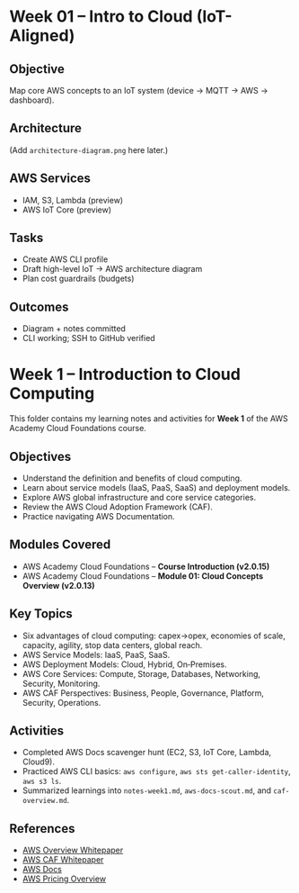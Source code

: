 # Week 01 – Intro to Cloud (IoT-Aligned)

##  Objective
Map core AWS concepts to an IoT system (device → MQTT → AWS → dashboard).

##  Architecture
(Add `architecture-diagram.png` here later.)

##  AWS Services
- IAM, S3, Lambda (preview)
- AWS IoT Core (preview)

##  Tasks
- Create AWS CLI profile
- Draft high-level IoT → AWS architecture diagram
- Plan cost guardrails (budgets)

##  Outcomes
- Diagram + notes committed
- CLI working; SSH to GitHub verified

# Week 1 – Introduction to Cloud Computing

This folder contains my learning notes and activities for **Week 1** of the AWS Academy Cloud Foundations course.

##  Objectives
- Understand the definition and benefits of cloud computing.
- Learn about service models (IaaS, PaaS, SaaS) and deployment models.
- Explore AWS global infrastructure and core service categories.
- Review the AWS Cloud Adoption Framework (CAF).
- Practice navigating AWS Documentation.

##  Modules Covered
- AWS Academy Cloud Foundations – **Course Introduction (v2.0.15)**
- AWS Academy Cloud Foundations – **Module 01: Cloud Concepts Overview (v2.0.13)**

##  Key Topics
- Six advantages of cloud computing: capex→opex, economies of scale, capacity, agility, stop data centers, global reach.
- AWS Service Models: IaaS, PaaS, SaaS.
- AWS Deployment Models: Cloud, Hybrid, On‑Premises.
- AWS Core Services: Compute, Storage, Databases, Networking, Security, Monitoring.
- AWS CAF Perspectives: Business, People, Governance, Platform, Security, Operations.

##  Activities
- Completed AWS Docs scavenger hunt (EC2, S3, IoT Core, Lambda, Cloud9).
- Practiced AWS CLI basics: `aws configure`, `aws sts get-caller-identity`, `aws s3 ls`.
- Summarized learnings into `notes-week1.md`, `aws-docs-scout.md`, and `caf-overview.md`.

##  References
- [AWS Overview Whitepaper](https://d1.awsstatic.com/whitepapers/aws-overview.pdf)
- [AWS CAF Whitepaper](https://d1.awsstatic.com/whitepapers/aws_cloud_adoption_framework.pdf)
- [AWS Docs](https://docs.aws.amazon.com/)
- [AWS Pricing Overview](https://d0.awsstatic.com/whitepapers/aws_pricing_overview.pdf)

